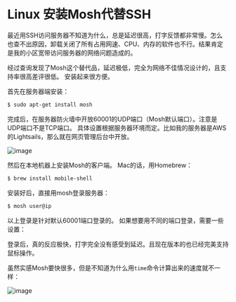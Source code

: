# Linux 安装Mosh代替SSH

最近用SSH访问服务器不知道为什么，总是延迟很高，打字反馈都非常慢。怎么也查不出原因，卸载关闭了所有占用网速、CPU、内存的软件也不行。结果肯定是我的小区宽带访问服务器的网络问题造成的。

经过查询发现了Mosh这个替代品，延迟极低，完全为网络不佳情况设计的，且支持率很高差评很低。
安装起来很方便。

首先在服务器端安装：
```sh
$ sudo apt-get install mosh
```

完成后，在服务器防火墙中开放60001的UDP端口（Mosh默认端口）。注意是UDP端口不是TCP端口。
具体设置根据服务器环境而定。比如我的服务器是AWS的Lightsails，那么就在网页管理后台中开放。

![image](https://user-images.githubusercontent.com/14041622/43688495-770c7738-991c-11e8-8d1a-88a72a2a231b.png)


然后在本地机器上安装Mosh的客户端。
Mac的话，用Homebrew：
```sh
$ brew install mobile-shell
```

安装好后，直接用mosh登录服务器：
```sh
$ mosh user@ip
```

以上登录是针对默认60001端口登录的。
如果想要用不同的端口登录，需要一些设置：



登录后，真的反应极快，打字完全没有感受到延迟。且现在版本的也已经完美支持鼠标操作。

虽然实感Mosh要快很多，但是不知道为什么用`time`命令计算出来的速度就不一样：

![image](https://user-images.githubusercontent.com/14041622/43688544-51a6b066-991d-11e8-942f-639c7c19ef39.png)

